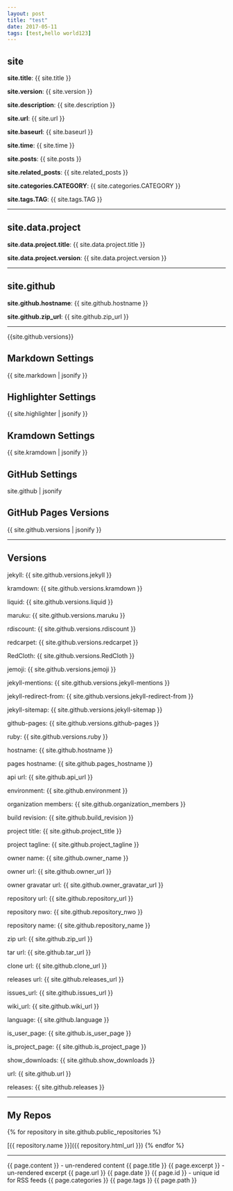 ```yaml
---
layout: post
title: "test"
date: 2017-05-11
tags: [test,hello world123]
---
```

## site

**site.title**: {{ site.title }}

**site.version**: {{ site.version }}

**site.description**: {{ site.description }}

**site.url**: {{ site.url }}

**site.baseurl**: {{ site.baseurl }}

**site.time**: {{ site.time }}

**site.posts**: {{ site.posts }}

**site.related_posts**: {{ site.related_posts }}

**site.categories.CATEGORY**: {{ site.categories.CATEGORY }}

**site.tags.TAG**: {{ site.tags.TAG }}

---

## site.data.project

**site.data.project.title**: {{ site.data.project.title }}

**site.data.project.version**: {{ site.data.project.version }}

---


## site.github

**site.github.hostname**: {{ site.github.hostname }}

**site.github.zip_url**: {{ site.github.zip_url }}

---

{{site.github.versions}}

## Markdown Settings

{{ site.markdown | jsonify }}

## Highlighter Settings

{{ site.highlighter | jsonify }}

## Kramdown Settings

{{ site.kramdown | jsonify }}

## GitHub Settings

site.github | jsonify

## GitHub Pages Versions

{{ site.github.versions | jsonify }}

---

## Versions

jekyll: {{ site.github.versions.jekyll }}

kramdown: {{ site.github.versions.kramdown }}

liquid: {{ site.github.versions.liquid }}

maruku: {{ site.github.versions.maruku }}

rdiscount: {{ site.github.versions.rdiscount }}

redcarpet: {{ site.github.versions.redcarpet }}

RedCloth: {{ site.github.versions.RedCloth }}

jemoji: {{ site.github.versions.jemoji }}

jekyll-mentions: {{ site.github.versions.jekyll-mentions }}

jekyll-redirect-from: {{ site.github.versions.jekyll-redirect-from }}

jekyll-sitemap: {{ site.github.versions.jekyll-sitemap }}

github-pages: {{ site.github.versions.github-pages }}

ruby: {{ site.github.versions.ruby }}

hostname: {{ site.github.hostname }}

pages hostname: {{ site.github.pages_hostname }}

api url: {{ site.github.api_url }}

environment: {{ site.github.environment }}

organization members: {{ site.github.organization_members }}

build revision: {{ site.github.build_revision }}

project title: {{ site.github.project_title }}

project tagline: {{ site.github.project_tagline }}

owner name: {{ site.github.owner_name }}

owner url: {{ site.github.owner_url }}

owner gravatar url: {{ site.github.owner_gravatar_url }}

repository url: {{ site.github.repository_url }}

repository nwo: {{ site.github.repository_nwo }}

repository name: {{ site.github.repository_name }}

zip url: {{ site.github.zip_url }}

tar url: {{ site.github.tar_url }}

clone url: {{ site.github.clone_url }}

releases url: {{ site.github.releases_url }}

issues_url: {{ site.github.issues_url }}

wiki_url: {{ site.github.wiki_url }}

language: {{ site.github.language }}

is_user_page: {{ site.github.is_user_page }}

is_project_page: {{ site.github.is_project_page }}

show_downloads: {{ site.github.show_downloads }}

url: {{ site.github.url }}

releases: {{ site.github.releases }}

---

## My Repos

{% for repository in site.github.public_repositories %}

[{{ repository.name }}]({{ repository.html_url }}) {% endfor %}




---
{{ page.content }}  - un-rendered content
{{ page.title }}
{{ page.excerpt }}  - un-rendered excerpt
{{ page.url }}
{{ page.date }}
{{ page.id }}       - unique id for RSS feeds
{{ page.categories }}
{{ page.tags }}
{{ page.path }}



<!--{% for post in site.posts %}
  <a href="{{ post.url }}">
    <h2>{{ post.title }} &mdash; {{ post.date | date_to_string }}</h2>
  </a>
  {{ post.content }}
{% endfor %}-->

